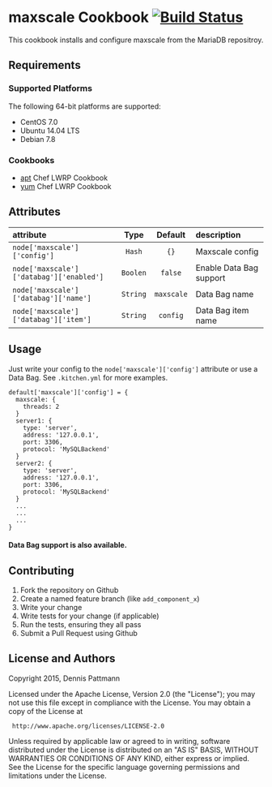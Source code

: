 # maxscale Cookbook [![Build Status](https://travis-ci.org/DennisBP/chef-maxscale.svg?branch=master)](https://travis-ci.org/DennisBP/chef-maxscale)

This cookbook installs and configure maxscale from the MariaDB repositroy.

## Requirements

### Supported Platforms

The following 64-bit platforms are supported:

* CentOS 7.0
* Ubuntu 14.04 LTS
* Debian 7.8

### Cookbooks

* [apt](https://supermarket.getchef.com/cookbooks/apt) Chef LWRP Cookbook
* [yum](https://supermarket.getchef.com/cookbooks/yum) Chef LWRP Cookbook

## Attributes

| attribute                                | Type      | Default    | description                              |
|:-----------------------------------------|:---------:|:----------:|:-----------------------------------------|
| `node['maxscale']['config']`             | `Hash`    | `{}`       | Maxscale config                          |
| `node['maxscale']['databag']['enabled']` | `Boolen`  | `false`    | Enable Data Bag support                  |
| `node['maxscale']['databag']['name']`    | `String`  | `maxscale` | Data Bag name                            |
| `node['maxscale']['databag']['item']`    | `String`  | `config`   | Data Bag item name                       |

## Usage

Just write your config to the `node['maxscale']['config']` attribute or use a Data Bag. See `.kitchen.yml` for
more examples.

```
default['maxscale']['config'] = {
  maxscale: {
    threads: 2
  }
  server1: {
    type: 'server',
    address: '127.0.0.1',
    port: 3306,
    protocol: 'MySQLBackend'
  }
  server2: {
    type: 'server',
    address: '127.0.0.1',
    port: 3306,
    protocol: 'MySQLBackend'
  }
  ...
  ...
  ...
}
```

#### Data Bag support is also available.

## Contributing

1. Fork the repository on Github
2. Create a named feature branch (like `add_component_x`)
3. Write your change
4. Write tests for your change (if applicable)
5. Run the tests, ensuring they all pass
6. Submit a Pull Request using Github

## License and Authors

Copyright 2015, Dennis Pattmann

Licensed under the Apache License, Version 2.0 (the "License");
you may not use this file except in compliance with the License.
You may obtain a copy of the License at

     http://www.apache.org/licenses/LICENSE-2.0

Unless required by applicable law or agreed to in writing, software
distributed under the License is distributed on an "AS IS" BASIS,
WITHOUT WARRANTIES OR CONDITIONS OF ANY KIND, either express or implied.
See the License for the specific language governing permissions and
limitations under the License.
